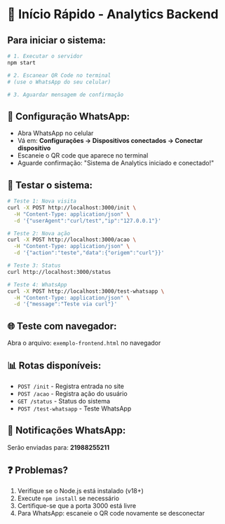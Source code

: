 # 🚀 Início Rápido - Analytics Backend

## Para iniciar o sistema:

```bash
# 1. Executar o servidor
npm start

# 2. Escanear QR Code no terminal
# (use o WhatsApp do seu celular)

# 3. Aguardar mensagem de confirmação
```

## 📱 Configuração WhatsApp:
- Abra WhatsApp no celular
- Vá em: **Configurações → Dispositivos conectados → Conectar dispositivo**
- Escaneie o QR code que aparece no terminal
- Aguarde confirmação: "Sistema de Analytics iniciado e conectado!"

## 🧪 Testar o sistema:

```bash
# Teste 1: Nova visita
curl -X POST http://localhost:3000/init \
  -H "Content-Type: application/json" \
  -d '{"userAgent":"curl/test","ip":"127.0.0.1"}'

# Teste 2: Nova ação
curl -X POST http://localhost:3000/acao \
  -H "Content-Type: application/json" \
  -d '{"action":"teste","data":{"origem":"curl"}}'

# Teste 3: Status
curl http://localhost:3000/status

# Teste 4: WhatsApp
curl -X POST http://localhost:3000/test-whatsapp \
  -H "Content-Type: application/json" \
  -d '{"message":"Teste via curl"}'
```

## 🌐 Teste com navegador:
Abra o arquivo: `exemplo-frontend.html` no navegador

## 📊 Rotas disponíveis:
- `POST /init` - Registra entrada no site
- `POST /acao` - Registra ação do usuário  
- `GET /status` - Status do sistema
- `POST /test-whatsapp` - Teste WhatsApp

## 📱 Notificações WhatsApp:
Serão enviadas para: **21988255211**

## ❓ Problemas?
1. Verifique se o Node.js está instalado (v18+)
2. Execute `npm install` se necessário
3. Certifique-se que a porta 3000 está livre
4. Para WhatsApp: escaneie o QR code novamente se desconectar
